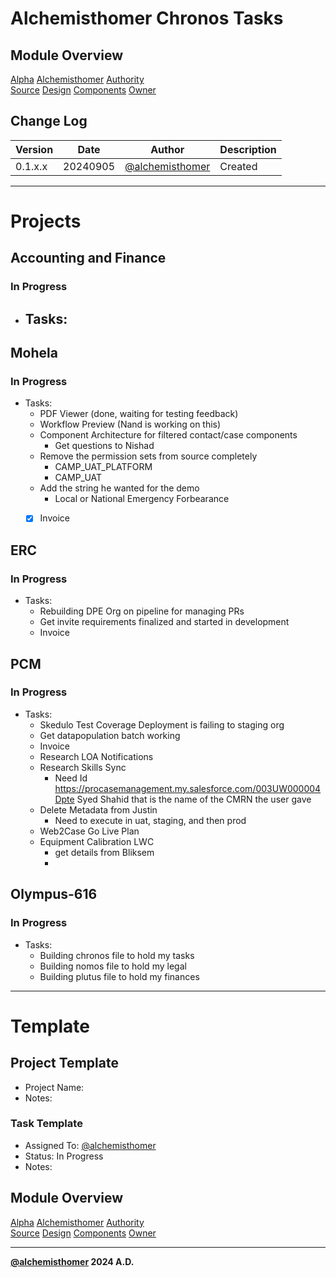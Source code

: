 # Alchemisthomer Chronos Tasks

## Module Overview
[Alpha](../../../README.md)
[Alchemisthomer](../README.md)
[Authority](../../zeus/zeus.components.md)  
[Source](../alchemisthomer.source.md)
[Design](../alchemisthomer.design.md)
[Components](../alchemisthomer.components.md)
[Owner](https://github.com/alchemisthomer)

## Change Log

| Version   | Date       | Author                                                   | Description   |
|-----------|------------|----------------------------------------------------------|---------------|
| 0.1.x.x   | 20240905   | [@alchemisthomer](https://github.com/alchemisthomer)     | Created       

---

# Projects

## Accounting and Finance
### In Progress
- Tasks:
    - 

## Mohela
### In Progress
- Tasks:
    - PDF Viewer (done, waiting for testing feedback)
    - Workflow Preview (Nand is working on this)
    - Component Architecture for filtered contact/case components
        - Get questions to Nishad
    - Remove the permission sets from source completely
        - CAMP_UAT_PLATFORM
        - CAMP_UAT
    - Add the string he wanted for the demo
        - Local or National Emergency Forbearance
    - [x] Invoice


## ERC
### In Progress
- Tasks:
    - Rebuilding DPE Org on pipeline for managing PRs
    - Get invite requirements finalized and started in development
    - Invoice

## PCM
### In Progress
- Tasks:
    - Skedulo Test Coverage Deployment is failing to staging org
    - Get datapopulation batch working
    - Invoice
    - Research LOA Notifications
    - Research Skills Sync
        - Need Id https://procasemanagement.my.salesforce.com/003UW000004Dpte
        Syed Shahid that is the name of the CMRN the user gave
    - Delete Metadata from Justin
        - Need to execute in uat, staging, and then prod
    - Web2Case Go Live Plan
    - Equipment Calibration LWC
        - get details from Bliksem
        - 

## Olympus-616
### In Progress
- Tasks:
    - Building chronos file to hold my tasks
    - Building nomos file to hold my legal
    - Building plutus file to hold my finances

---
# Template

## Project Template
- Project Name: 
- Notes: 

### Task Template
- Assigned To: [@alchemisthomer](https://github.com/alchemisthomer)
- Status: In Progress
- Notes: 

## Module Overview
[Alpha](../../../README.md)
[Alchemisthomer](../README.md)
[Authority](../../zeus/zeus.components.md)  
[Source](../alchemisthomer.source.md)
[Design](../alchemisthomer.design.md)
[Components](../alchemisthomer.components.md)
[Owner](https://github.com/alchemisthomer)

***
**[@alchemisthomer](https://github.com/alchemisthomer)
2024 A.D.**